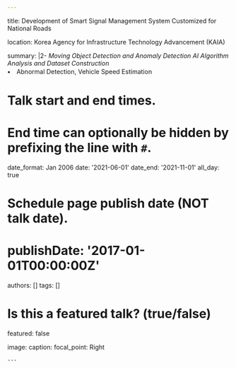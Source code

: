 ```yaml
---
```
title: Development of Smart Signal Management System Customized for National Roads

location: Korea Agency for Infrastructure Technology Advancement (KAIA)

summary: |2-
  _Moving Object Detection and Anomaly Detection AI Algorithm Analysis and Dataset Construction_ <br> 
  **•**　Abnormal Detection, Vehicle Speed Estimation

# Talk start and end times.
#   End time can optionally be hidden by prefixing the line with `#`.
date_format: Jan 2006
date: '2021-06-01'
date_end: '2021-11-01'
all_day: true

# Schedule page publish date (NOT talk date).
# publishDate: '2017-01-01T00:00:00Z'

authors: []
tags: []

# Is this a featured talk? (true/false)
featured: false

image:
  caption: 
  focal_point: Right
```
---
```

